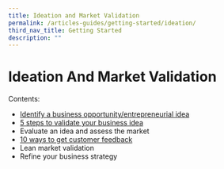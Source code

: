 ```yaml
---
title: Ideation and Market Validation
permalink: /articles-guides/getting-started/ideation/
third_nav_title: Getting Started
description: ""
---
```

# Ideation And Market Validation
Contents:
* [Identify a business opportunity/entrepreneurial idea](/get-started/ideation-validation/id-evaluate-opp)
* [5 steps to validate your business idea](/get-started/ideation-validation/validate-idea)
* Evaluate an idea and assess the market
* [10 ways to get customer feedback](/get-started/ideation-validation/10-ways-to-get-customer-feedback)
* Lean market validation
* Refine your business strategy
